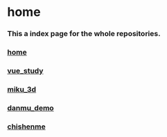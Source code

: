 # home

### This a index page for the whole repositories.

### [home](http://Channely.github.io/home/)
### [vue_study](http://Channely.github.io/vue_study/)
### [miku_3d](http://Channely.github.io/miku_3d/)
### [danmu_demo](http://Channely.github.io/danmu_demo/)
### [chishenme](http://Channely.github.io/chishenme/)

